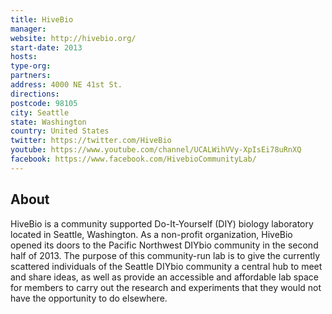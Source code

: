 ```yaml
---
title: HiveBio
manager: 
website: http://hivebio.org/
start-date: 2013
hosts: 
type-org: 
partners: 
address: 4000 NE 41st St.
directions: 
postcode: 98105
city: Seattle
state: Washington
country: United States
twitter: https://twitter.com/HiveBio
youtube: https://www.youtube.com/channel/UCALWihVVy-XpIsEi78uRnXQ
facebook: https://www.facebook.com/HivebioCommunityLab/
---
```


## About
HiveBio is a community supported Do-It-Yourself (DIY) biology laboratory located in Seattle, Washington. As a non-profit organization, HiveBio opened its doors to the Pacific Northwest DIYbio community in the second half of 2013. The purpose of this community-run lab is to give the currently scattered individuals of the Seattle DIYbio community a central hub to meet and share ideas, as well as provide an accessible and affordable lab space for members to carry out the research and experiments that they would not have the opportunity to do elsewhere.
